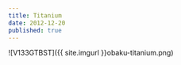 ```yaml
---
title: Titanium
date: 2012-12-20
published: true
---
```


![V133GTBST]({{ site.imgurl }}obaku-titanium.png)
